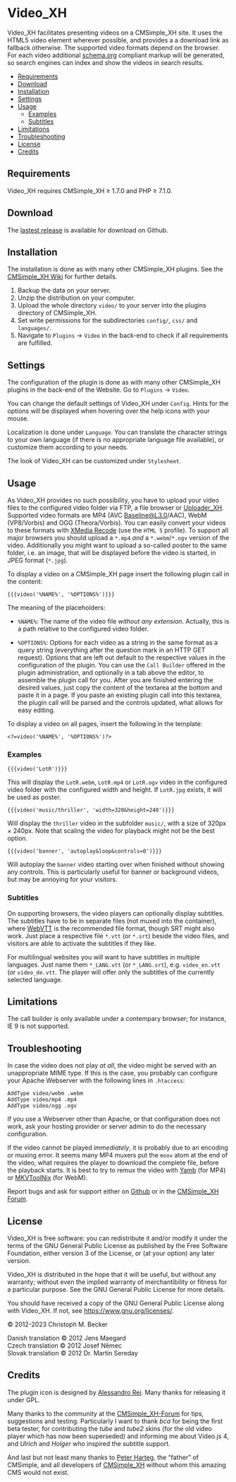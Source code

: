 # Video_XH

Video_XH facilitates presenting videos on a CMSimple_XH site. It uses the
HTML5 video element wherever possible, and provides a a download link as
fallback otherwise. The supported video formats depend on the browser.
For each video additional <a href="https://schema.org/">schema.org</a>
compliant markup will be generated, so search engines can index and show the
videos in search results.

- [Requirements](#requirements)
- [Download](#download)
- [Installation](#installation)
- [Settings](#settings)
- [Usage](#usage)
  - [Examples](#examples)
  - [Subtitles](#subtitles)
- [Limitations](#limitations)
- [Troubleshooting](#troubleshooting)
- [License](#license)
- [Credits](#credits)

## Requirements

Video_XH requires CMSimple_XH ≥ 1.7.0 and PHP ≥ 7.1.0.

## Download

The [lastest release](https://github.com/cmb69/video_xh/releases/latest)
is available for download on Github.

## Installation

The installation is done as with many other CMSimple_XH plugins. See the
[CMSimple_XH Wiki](https://wiki.cmsimple-xh.org/?for-users/working-with-the-cms/plugins)
for further details.

1. Backup the data on your server.
1. Unzip the distribution on your computer.
1. Upload the whole directory `video/` to your server into
   the plugins directory of CMSimple_XH.
1. Set write permissions for the subdirectories `config/`,
   `css/` and `languages/`.
1. Navigate to `Plugins` → `Video` in the back-end to check
   if all requirements are fulfilled.

## Settings

The configuration of the plugin is done as with many other CMSimple_XH plugins
in the back-end of the Website. Go to `Plugins` → `Video`.

You can change the default settings of Video_XH under `Config`. Hints
for the options will be displayed when hovering over the help icons with
your mouse.

Localization is done under `Language`. You can translate the character
strings to your own language (if there is no appropriate language file
available), or customize them according to your needs.

The look of Video_XH can be customized under `Stylesheet`.

## Usage

As Video_XH provides no such possibility, you have to upload your video
files to the configured video folder via FTP, a file browser or
[Uploader_XH](https://github.com/cmb69/uploader_xh).
Supported video formats are MP4 (AVC Baseline@L3.0/AAC), WebM (VP8/Vorbis)
and OGG (Theora/Vorbis).
You can easily convert your videos to these formats with
[XMedia Recode](https://www.xmedia-recode.de/) (use the `HTML 5` profile).
To support all major browsers you should upload a
`*.mp4` *and* a `*.webm`/`*.ogv` version of the video.
Additionally you might want to upload a so-called
poster to the same folder, i.e. an image, that will be displayed before the
video is started, in JPEG format (`*.jpg`).

To display a video on a CMSimple_XH page insert the following plugin call in
the content:

    {{{video('%NAME%', '%OPTIONS%')}}}

The meaning of the placeholders:

- `%NAME%`:
  The name of the video file *without any extension*.
  Actually, this is a path relative to the configured video folder.

- `%OPTIONS%`:
  Options for each video as a string in the same format as a query string
  (everything after the question mark in an HTTP GET request).
  Options that are left out default to the respective values in the
  configuration of the plugin.
  You can use the `Call Builder` offered in the plugin administration,
  and optionally in a tab above the editor, to assemble the plugin call for
  you.
  After you are finished entering the desired values, just copy the
  content of the textarea at the bottom and paste it in a page.
  If you paste an existing plugin call into this textarea, the plugin call will
  be parsed and the controls updated, what allows for easy editing.

To display a video on all pages, insert the following in the template:

    <?=video('%NAME%', '%OPTIONS%')?>

### Examples

    {{{video('LotR')}}}

This will display the `LotR.webm`, `LotR.mp4` or `LotR.ogv` video in the
configured video folder with the configured width and height.
If `LotR.jpg` exists, it will be used as poster.

    {{{video('music/thriller', 'width=320&height=240')}}}

Will display the `thriller` video in the subfolder `music/`,
with a size of 320px × 240px.
Note that scaling the video for playback might not be the best option.

    {{{video('banner', 'autoplay&loop&controls=0')}}}

Will autoplay the `banner` video starting over when finished
without showing any controls.
This is particularly useful for banner or background videos,
but may be annoying for your visitors.

### Subtitles

On supporting browsers, the video players can optionally display subtitles.
The subtitles have to be in separate files (not muxed into the container),
where [WebVTT](https://developer.mozilla.org/en-US/docs/Web/API/WebVTT_API)
is the recommended file format, though SRT might also work.
Just place a respective file `*.vtt` (or `*.srt`) beside the video files,
and visitors are able to activate the subtitles if they like.

For multilingual websites you will want to have subtitles in multiple languages.
Just name them `*_LANG.vtt` (or `*_LANG.srt`), e.g. `video_en.vtt` (or
`video_de.vtt`.
The player will offer only the subtitles of the currently selected language.

## Limitations

The call builder is only available under a contempary browser; for instance,
IE 9 is not supported.

## Troubleshooting

In case the video does not play *at all*, the video might be served
with an unappropriate MIME type.
If this is the case, you probably can configure your Apache Webserver
with the following lines in `.htaccess`:

    AddType video/webm .webm
    AddType video/mp4 .mp4
    AddType video/ogg .ogv

If you use a Webserver other than Apache, or that configuration does not work,
ask your hosting provider or server admin to do the necessary configuration.

If the video cannot be played *immediately*,
it is probably due to an encoding or muxing error.
It seems many MP4 muxers put the `moov` atom at the end of the video,
what requires the player to download the complete file,
before the playback starts.
It is best to try to remux the video with
[Yamb](http://yamb.unite-video.com/) (for MP4) or
[MKVToolNix](https://mkvtoolnix.download/) (for WebM).

Report bugs and ask for support either on
[Github](https://github.com/cmb69/video_xh/issues)
or in the [CMSimple_XH Forum](https://cmsimpleforum.com/).

## License

Video_XH is free software: you can redistribute it and/or modify it
under the terms of the GNU General Public License as published
by the Free Software Foundation, either version 3 of the License,
or (at your option) any later version.

Video_XH is distributed in the hope that it will be useful,
but without any warranty; without even the implied warranty of merchantibility
or fitness for a particular purpose.
See the GNU General Public License for more details.

You should have received a copy of the GNU General Public License
along with Video_XH. If not, see https://www.gnu.org/licenses/.

© 2012-2023 Christoph M. Becker

Danish translation © 2012 Jens Maegard  
Czech translation © 2012 Josef Němec  
Slovak translation © 2012 Dr. Martin Sereday

## Credits

The plugin icon is designed by [Alessandro Rei](http://www.mentalrey.it/).
Many thanks for releasing it under GPL.

Many thanks to the community at the [CMSimple_XH-Forum](https://www.cmsimpleforum.com/)
for tips, suggestions and testing.
Particularly I want to thank *bca* for being the first beta tester,
for contributing the *tube* and *tube2* skins
(for the old video player which has now been superseded)
and informing me about Video.js 4,
and *Ulrich* and *Holger* who inspired the subtitle support.

And last but not least many thanks to [Peter Harteg](http://www.harteg.dk/),
the “father” of CMSimple, and all developers of [CMSimple_XH](https://www.cmsimple-xh.org/)
without whom this amazing CMS would not exist.

